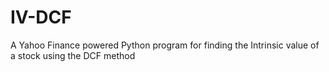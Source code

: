 # IV-DCF
 A Yahoo Finance powered Python program for finding the Intrinsic value of a stock using the DCF method
